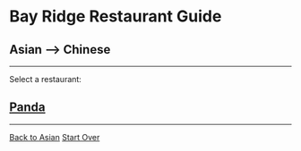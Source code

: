 # Bay Ridge Restaurant Guide
## Asian --> Chinese
---
Select a restaurant:
## [Panda](https://www.pandabrooklyn.com/)
---
[Back to Asian](..)
[Start Over](../home.md)
